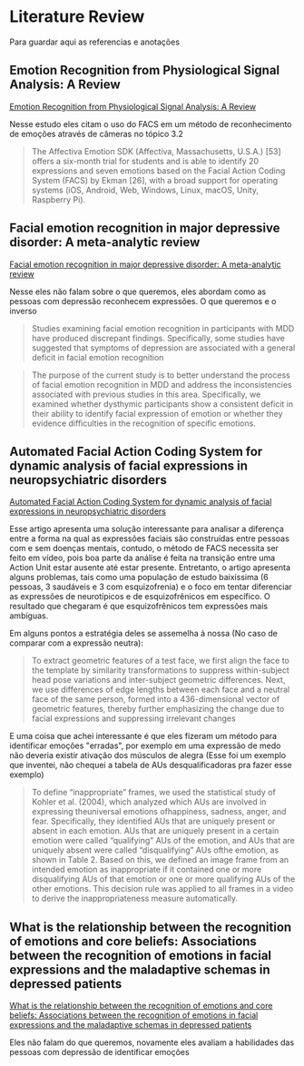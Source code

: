 # Literature Review

Para guardar aqui as referencias e anotações

## Emotion Recognition from Physiological Signal Analysis: A Review

[Emotion Recognition from Physiological Signal Analysis: A Review](https://www.sciencedirect.com/science/article/pii/S157106611930009X)

Nesse estudo eles citam o uso do FACS em um método de reconhecimento de emoções através de câmeras no tópico 3.2

> The Affectiva Emotion SDK (Affectiva, Massachusetts, U.S.A.) [53] offers a six-month trial for students and is able to identify 20 expressions and seven emotions based on the Facial Action Coding System (FACS) by Ekman [26], with a broad support for operating systems (iOS, Android, Web, Windows, Linux, macOS, Unity, Raspberry Pi).

## Facial emotion recognition in major depressive disorder: A meta-analytic review

[Facial emotion recognition in major depressive disorder: A meta-analytic review ](https://www.sciencedirect.com/science/article/abs/pii/S016503272100639X)

Nesse eles não falam sobre o que queremos, eles abordam como as pessoas com depressão reconhecem expressões. O que queremos e o inverso

> Studies examining facial emotion recognition in participants with MDD have produced discrepant findings. Specifically, some studies have suggested that symptoms of depression are associated with a general deficit in facial emotion recognition

> The purpose of the current study is to better understand the process of facial emotion recognition in MDD and address the inconsistencies associated with previous studies in this area. Specifically, we examined whether dysthymic participants show a consistent deficit in their ability to identify facial expression of emotion or whether they evidence difficulties in the recognition of specific emotions.

## Automated Facial Action Coding System for dynamic analysis of facial expressions in neuropsychiatric disorders

[Automated Facial Action Coding System for dynamic analysis of facial expressions in neuropsychiatric disorders](https://www.sciencedirect.com/science/article/abs/pii/S016502701100358X)

Esse artigo apresenta uma solução interessante para analisar a diferença entre a forma na qual as expressões faciais são construídas entre pessoas com e sem doenças mentais, contudo, o método de FACS necessita ser feito em vídeo, pois boa parte da análise é feita na transição entre uma Action Unit estar ausente até estar presente.
Entretanto, o artigo apresenta alguns problemas, tais como uma população de estudo baixíssima (6 pessoas, 3 saudáveis e 3 com esquizofrenia) e o foco em tentar diferenciar as expressões de neurotípicos e de esquizofrênicos em específico. O resultado que chegaram é que esquizofrênicos tem expressões mais ambíguas.

Em alguns pontos a estratégia deles se assemelha à nossa (No caso de comparar com a expressão neutra):

> To extract geometric features of a test face, we first align the face to the template by similarity transformations to suppress within-subject head pose variations and inter-subject geometric differences. Next, we use differences of edge lengths between each face and a neutral face of the same person, formed into a 436-dimensional vector of geometric features, thereby further emphasizing the change due to facial expressions and suppressing irrelevant changes

E uma coisa que achei interessante é que eles fizeram um método para identificar emoções "erradas", por exemplo em uma expressão de medo não deveria existir ativação dos músculos de alegra (Esse foi um exemplo que inventei, não chequei a tabela de AUs desqualificadoras pra fazer esse exemplo)

> To define “inappropriate” frames, we used the statistical study of Kohler et al. (2004), which analyzed which AUs are involved in expressing theuniversal emotions ofhappiness, sadness, anger, and fear. Specifically, they identified AUs that are uniquely present or absent in each emotion. AUs that are uniquely present in a certain emotion were called “qualifying” AUs of the emotion, and AUs that are uniquely absent were called “disqualifying” AUs ofthe emotion, as shown in Table 2. Based on this, we defined an image frame from an intended emotion as inappropriate if it contained one or more disqualifying AUs of that emotion or one or more qualifying AUs of the other emotions. This decision rule was applied to all frames in a video to derive the inappropriateness measure automatically.

## What is the relationship between the recognition of emotions and core beliefs: Associations between the recognition of emotions in facial expressions and the maladaptive schemas in depressed patients

[What is the relationship between the recognition of emotions and core beliefs: Associations between the recognition of emotions in facial expressions and the maladaptive schemas in depressed patients](https://www.sciencedirect.com/science/article/abs/pii/S0005791610000807)

Eles não falam do que queremos, novamente eles avaliam a habilidades das pessoas com depressão de identificar emoções
